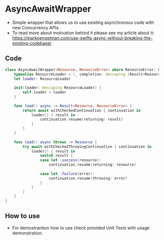 # AsyncAwaitWrapper
- Simple wrapper that allows us to use existing asynchronous code with new Concurrency APIs.
- To read more about motivation behind it please see my article about it: https://markoengelman.com/use-swifts-async-without-breaking-the-existing-codebase/

## Code
```Swift
class AsyncAwaitWrapper<Resource, ResourceError> where ResourceError: Error {
    typealias ResourceLoader = (_ completion: @escaping (Result<Resource, ResourceError>) -> Void) -> Void
    let loader: ResourceLoader
    
    init(loader: @escaping ResourceLoader) {
        self.loader = loader
    }
    
    func load() async -> Result<Resource, ResourceError> {
        return await withCheckedContinuation { continuation in
            loader() { result in
                continuation.resume(returning: result)
            }
        }
    }
    
    func load() async throws -> Resource {
        try await withCheckedThrowingContinuation { continuation in
            loader() { result in
                switch result {
                case let .success(resource):
                    continuation.resume(returning: resource)
                    
                case let .failure(error):
                    continuation.resume(throwing: error)
                }
            }
        }
    }
}
```
## How to use
- For demostrantion how to use check provided Unit Tests with usage demonstration.
